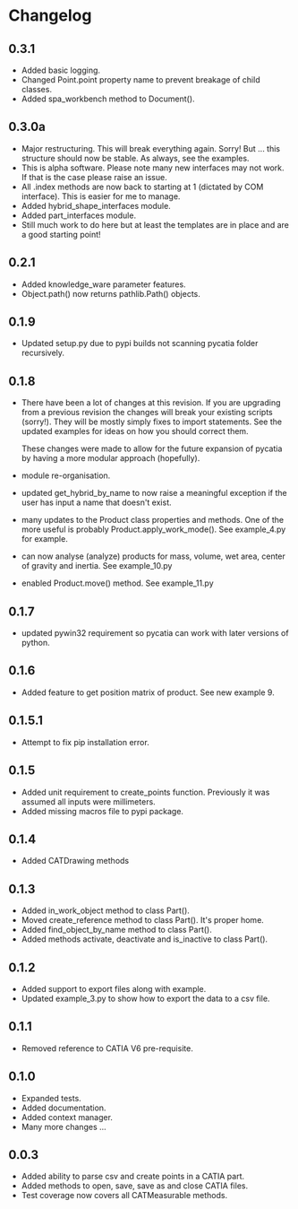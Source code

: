 # Changelog


## 0.3.1
* Added basic logging.
* Changed Point.point property name to prevent breakage of child classes.
* Added spa_workbench method to Document().

## 0.3.0a
* Major restructuring. This will break everything again. Sorry! But ... 
  this structure should now be stable. As always, see the examples.
* This is alpha software. Please note many new interfaces may not work. If that is the case please
  raise an issue.
* All .index methods are now back to starting at 1 (dictated by COM interface). This is easier for me to manage.
* Added hybrid_shape_interfaces module. 
* Added part_interfaces module.
* Still much work to do here but at least the templates are in place and are a good starting point!

## 0.2.1
* Added knowledge_ware parameter features.
* Object.path() now returns pathlib.Path() objects.

## 0.1.9
* Updated setup.py due to pypi builds not scanning pycatia folder recursively.

## 0.1.8
* There have been a lot of changes at this revision. If you are upgrading from a 
  previous revision the changes will break your existing scripts (sorry!). They will 
  be mostly simply fixes to import statements. See the updated examples for ideas 
  on how you should correct them.
  
  These changes were made to allow for the future expansion of pycatia by having a 
  more modular approach (hopefully).
* module re-organisation.
* updated get_hybrid_by_name to now raise a meaningful exception if the user has 
  input a name that doesn't exist.
* many updates to the Product class properties and methods. One of the more useful
  is probably Product.apply_work_mode(). See example_4.py for example. 
* can now analyse (analyze) products for mass, volume, wet area, center of gravity 
  and inertia. See example_10.py
* enabled Product.move() method. See example_11.py

## 0.1.7
* updated pywin32 requirement so pycatia can work with later versions of python.

## 0.1.6
* Added feature to get position matrix of product. See new example 9.

## 0.1.5.1
* Attempt to fix pip installation error.

## 0.1.5
* Added unit requirement to create_points function. 
  Previously it was assumed all inputs were millimeters.
* Added missing macros file to pypi package.

## 0.1.4
* Added CATDrawing methods

## 0.1.3

* Added in_work_object method to class Part().
* Moved create_reference method to class Part(). It's proper home.
* Added find_object_by_name method to class Part().
* Added methods activate, deactivate and is_inactive to class Part().

## 0.1.2

* Added support to export files along with example.
* Updated example_3.py to show how to export the data to a csv file.

## 0.1.1

* Removed reference to CATIA V6 pre-requisite.

## 0.1.0

* Expanded tests.
* Added documentation.
* Added context manager.
* Many more changes ...

## 0.0.3

* Added ability to parse csv and create points in a CATIA part.
* Added methods to open, save, save as and close CATIA files.
* Test coverage now covers all CATMeasurable methods.
